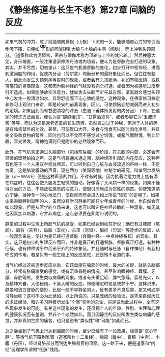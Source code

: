 # 《静坐修道与长生不老》第27章 间脑的反应

------

如果气机的冲力，过了前脑顺向鼻根（山根）下流的一关，能够随顺心力的导引而倒吸下降，它便如![img](%E9%97%B4%E8%84%91%E7%9A%84%E5%8F%8D%E5%BA%94/27-1.png)形的回旋转到大脑与小脑的中间（间脑），而上冲到头顶部分。（道家称此为泥垣宫，密宗与瑜伽术称为顶轮与上空的梵穴轮。）然后神思大定，身形端直，一般注重道家修炼丹法或内功者，便认为是督脉完全打通的现象。其实，并不尽然，切勿错认：这只是气机循督脉的变化，初步打开中枢神经，进而刺激间脑的作用，促使内分泌（荷尔蒙）均衡分布的最好象征而已。但往往有些人，到此而发生头顶刺痛等暂时的现象，或者会有头顶胀满，犹如有物压顶，或铁箍箍顶的紧箍现象。这都因为脑神经的气脉没有完全打通，或者因为被感觉过度牵引所造成。如果能够放空注意力，犹如舍去头脑而听任其自然，渐渐就会感觉头顶中心发生一股清凉如水、异常舒适而下沁心脾的感觉。这种现象，在佛家修习禅定和修习止观法门来讲，即是轻安的前奏现象。因此，可使烦恼妄想减弱而进入初步的定境。如果因此而有甘甜清凉的津液（由脑下垂体所发射的内分泌）下降，在道家的修炼方法而言，便认为是“醍醐灌顶”、“甘露洒须弥”、或者形容它为“玉液琼浆”等等，而认为这是返老还童的长生药酒，虽然言之过于神秘，但对于人体的确是有祛病延年的功效。甚至，可使胃口大开，多食与饱食可以随时消化净尽，并且完全吸收食物的营养；同时也可以不食而不感觉过分饥饿，或服气而耐饿。到此阶段，容光焕发，精神饱满则只是附带的必然现象而已。

此外，在气机真正通过头脑部分（包括前后脑）的阶段，在头脑的内部，必定会有轻微的壁劈拍拍之声，这是气机将通未通之间，脑神经所引起的内在反应，这种声音也等于一个人用双手抱住两耳，可以听到自己心脏与血液流通的声响一样，不足为奇。这是脑波震动的声音，现在西方（美国等地）神秘学的研究，叫做阿尔发脑波（α－WAVE）便是这种声音的作用。不过有时候，因为执著注意力或上焦有潜在病症时，往往会使头脑发生轻微的振动，好像得了头风病一样的现象。如果不懂得对治的方法，不能放松感觉的注意力，便很讨厌地成为惯性的病态。倘使知道清心宁静、凝神专一的心地法门，便自然而然会进入如上所说“轻安”的定境了。如果生来秉赋特别聪明的人，虽然没有学习静坐可能在少年或青年的时候，也自然会有如此现象。但是从医学的立场来讲，这也可以叫它是神经过敏的一种现象，如无其他因素加以刺激，它并非病症，这点必须要在此附带说明的。

静坐的过程中生理上所起气机的感受，如果已经达到如前所说：确已有过腰部（尾闾）、肩背（夹脊）、后脑（玉枕）、头顶（泥垣）、眉间（印堂）等逐步的反应，从一般观念来说，便认为是已经打通督脉（脊髓神经-一中枢神经系统）的现象。其实，这只是初步的生理反应而已，并非是真正的打通督脉。督脉真正打通，有种种征候，也有种种诚乎中而形乎外的特殊象征，并且随时与任脉（自律神经）有互相呼应的作用。若是只有一般生理上的反应感觉，还是微不足道的事。

当气机经过这些逐步反应以后，它还盘旋在脑部的时候，最大的关键，就是头脑部分，经常有胀痛难受的感觉，或有沉重昏睡的情况。甚至影响眼神经、耳膜、牙龈、鼻腔等处，发生类似病痛的现象。或者有头重足轻、脾气急躁，容易光火，以及精神亢奋，大便秘结，不易入睡的反应，即便睡眠时也是夜梦不宁。这样说来，静坐和通过督脉的情形，比起一般不学静坐的人，反有更多不良后果，那又何必学习静坐呢？这可不必为此骇怕，以上所说的，只是笼统的经验谈，是凭亲自经历过的求证经验，和许多习静者所发生“个案”实例的总论，只是说当此过程中，全有这些现象发生的可能。有关这些现象的发生，还须视个人的年龄、性别、生理和心理的健康状况而有差别，并非个个必然如此。而且因静坐的反应所发生类似病痛的感觉，并非真如生病的痛苦，也只是说有“类似性”和“可能”如此而已。

总之静坐到了气机上行达到脑部的时候，至少已经有了一段效果，极需要“沉心守静”，等待气机下降到喉管（道家叫作十二重楼）、胸部（膻中）、胃脘（中宫）、小腹（丹田），经过肾脏部分而到达生殖器官的顶巅。这一路下来，便是道家和“内经”医理学所谓的“任脉”线路。